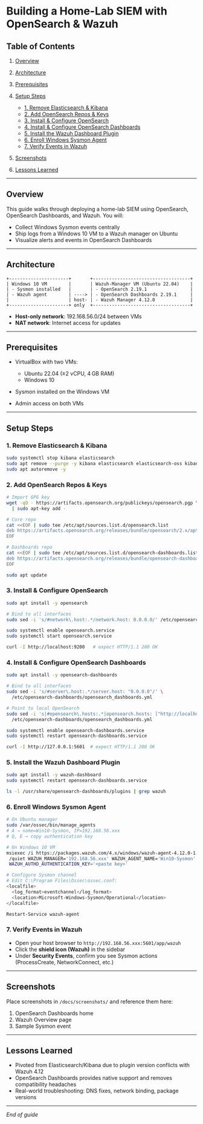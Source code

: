 # Building a Home-Lab SIEM with OpenSearch & Wazuh

## Table of Contents

1. [Overview](#overview)
2. [Architecture](#architecture)
3. [Prerequisites](#prerequisites)
4. [Setup Steps](#setup-steps)

   * [1. Remove Elasticsearch & Kibana](#1-remove-elasticsearch--kibana)
   * [2. Add OpenSearch Repos & Keys](#2-add-opensearch-repos--keys)
   * [3. Install & Configure OpenSearch](#3-install--configure-opensearch)
   * [4. Install & Configure OpenSearch Dashboards](#4-install--configure-opensearch-dashboards)
   * [5. Install the Wazuh Dashboard Plugin](#5-install-the-wazuh-dashboard-plugin)
   * [6. Enroll Windows Sysmon Agent](#6-enroll-windows-sysmon-agent)
   * [7. Verify Events in Wazuh](#7-verify-events-in-wazuh)
5. [Screenshots](#screenshots)
6. [Lessons Learned](#lessons-learned)

---

## Overview

This guide walks through deploying a home-lab SIEM using OpenSearch, OpenSearch Dashboards, and Wazuh. You will:

* Collect Windows Sysmon events centrally
* Ship logs from a Windows 10 VM to a Wazuh manager on Ubuntu
* Visualize alerts and events in OpenSearch Dashboards

---

## Architecture

```text
+----------------------+       +------------------------------------+
| Windows 10 VM        |       | Wazuh-Manager VM (Ubuntu 22.04)    |
| - Sysmon installed   |       | - OpenSearch 2.19.1                |
| - Wazuh agent        | ----> | - OpenSearch Dashboards 2.19.1     |
|                      | host- | - Wazuh Manager 4.12.0             |
+----------------------+ only  +------------------------------------+
```

* **Host-only network**: 192.168.56.0/24 between VMs
* **NAT network**: Internet access for updates

---

## Prerequisites

* VirtualBox with two VMs:

  * Ubuntu 22.04 (≥2 vCPU, 4 GB RAM)
  * Windows 10
* Sysmon installed on the Windows VM
* Admin access on both VMs

---

## Setup Steps

### 1. Remove Elasticsearch & Kibana

```bash
sudo systemctl stop kibana elasticsearch
sudo apt remove --purge -y kibana elasticsearch elasticsearch-oss kibana-oss
sudo apt autoremove -y
```

### 2. Add OpenSearch Repos & Keys

```bash
# Import GPG key
wget -qO - https://artifacts.opensearch.org/publickeys/opensearch.pgp \
  | sudo apt-key add -

# Core repo
cat <<EOF | sudo tee /etc/apt/sources.list.d/opensearch.list
deb https://artifacts.opensearch.org/releases/bundle/opensearch/2.x/apt stable main
EOF

# Dashboards repo
cat <<EOF | sudo tee /etc/apt/sources.list.d/opensearch-dashboards.list
deb https://artifacts.opensearch.org/releases/bundle/opensearch-dashboards/2.x/apt stable main
EOF

sudo apt update
```

### 3. Install & Configure OpenSearch

```bash
sudo apt install -y opensearch

# Bind to all interfaces
sudo sed -i 's/#network\.host:.*/network.host: 0.0.0.0/' /etc/opensearch/opensearch.yml

sudo systemctl enable opensearch.service
sudo systemctl start opensearch.service

curl -I http://localhost:9200   # expect HTTP/1.1 200 OK
```

### 4. Install & Configure OpenSearch Dashboards

```bash
sudo apt install -y opensearch-dashboards

# Bind to all interfaces
sudo sed -i 's/#server\.host:.*/server.host: "0.0.0.0"/' \
  /etc/opensearch-dashboards/opensearch_dashboards.yml

# Point to local OpenSearch
sudo sed -i 's|#opensearch\.hosts:.*|opensearch.hosts: ["http://localhost:9200"]|' \
  /etc/opensearch-dashboards/opensearch_dashboards.yml

sudo systemctl enable opensearch-dashboards.service
sudo systemctl restart opensearch-dashboards.service

curl -I http://127.0.0.1:5601  # expect HTTP/1.1 200 OK
```

### 5. Install the Wazuh Dashboard Plugin

```bash
sudo apt install -y wazuh-dashboard
sudo systemctl restart opensearch-dashboards.service

ls -l /usr/share/opensearch-dashboards/plugins | grep wazuh
```

### 6. Enroll Windows Sysmon Agent

```bash
# On Ubuntu manager
sudo /var/ossec/bin/manage_agents
# A → name=Win10-Sysmon, IP=192.168.56.xxx
# Q, E → copy authentication key

# On Windows 10 VM
msiexec /i https://packages.wazuh.com/4.x/windows/wazuh-agent-4.12.0-1.msi ^
 /quiet WAZUH_MANAGER='192.168.56.xxx' WAZUH_AGENT_NAME='Win10-Sysmon' ^
 WAZUH_AUTHD_AUTHENTICATION_KEY='<paste key>'

# Configure Sysmon channel
# Edit C:\Program Files\Ossec\ossec.conf:
<localfile>
  <log_format>eventchannel</log_format>
  <location>Microsoft-Windows-Sysmon/Operational</location>
</localfile>

Restart-Service wazuh-agent
```

### 7. Verify Events in Wazuh

* Open your host browser to `http://192.168.56.xxx:5601/app/wazuh`
* Click the **shield icon (Wazuh)** in the sidebar
* Under **Security Events**, confirm you see Sysmon actions (ProcessCreate, NetworkConnect, etc.)

---

## Screenshots

Place screenshots in `/docs/screenshots/` and reference them here:

1. OpenSearch Dashboards home
2. Wazuh Overview page
3. Sample Sysmon event

---

## Lessons Learned

* Pivoted from Elasticsearch/Kibana due to plugin version conflicts with Wazuh 4.12
* OpenSearch Dashboards provides native support and removes compatibility headaches
* Real-world troubleshooting: DNS fixes, network binding, package versions

---

*End of guide*
